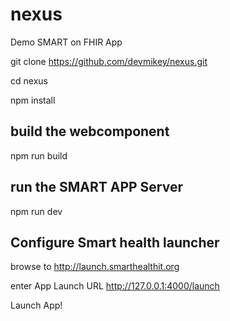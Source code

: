 # nexus
Demo SMART on FHIR App

git clone https://github.com/devmikey/nexus.git

cd nexus

npm install

## build the webcomponent
npm run build

## run the SMART APP Server
npm run dev

## Configure Smart health launcher
browse to http://launch.smarthealthit.org

enter App Launch URL http://127.0.0.1:4000/launch

Launch App!
